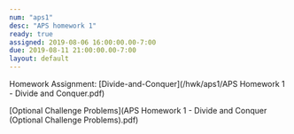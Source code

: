```yaml
---
num: "aps1"
desc: "APS homework 1"
ready: true
assigned: 2019-08-06 16:00:00.00-7:00
due: 2019-08-11 21:00:00.00-7:00
layout: default
---
```


Homework Assignment: [Divide-and-Conquer](/hwk/aps1/APS Homework 1 - Divide and Conquer.pdf)

[Optional Challenge Problems](APS Homework 1 - Divide and Conquer (Optional Challenge Problems).pdf)

